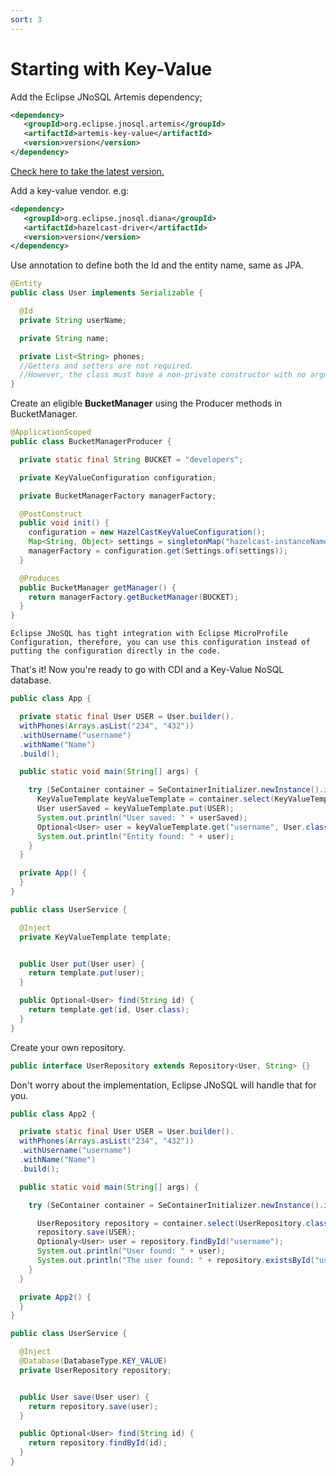 ```yaml
---
sort: 3
---
```


# Starting with Key-Value



Add the Eclipse JNoSQL Artemis dependency;



```xml
<dependency>
   <groupId>org.eclipse.jnosql.artemis</groupId>
   <artifactId>artemis-key-value</artifactId>
   <version>version</version>
</dependency>
```

[Check here to take the latest version.](https://mvnrepository.com/artifact/org.eclipse.jnosql.artemis/artemis-key-value)

Add a key-value vendor. e.g:

```xml
<dependency>
   <groupId>org.eclipse.jnosql.diana</groupId>
   <artifactId>hazelcast-driver</artifactId>
   <version>version</version>
</dependency>
```

Use annotation to define both the Id and the entity name, same as JPA.

```java
@Entity
public class User implements Serializable {

  @Id
  private String userName;

  private String name;

  private List<String> phones;
  //Getters and setters are not required.
  //However, the class must have a non-private constructor with no arguments.
}
```

Create an eligible **BucketManager** using the Producer methods in BucketManager.

```java
@ApplicationScoped
public class BucketManagerProducer {

  private static final String BUCKET = "developers";

  private KeyValueConfiguration configuration;

  private BucketManagerFactory managerFactory;

  @PostConstruct
  public void init() {
    configuration = new HazelCastKeyValueConfiguration();
    Map<String, Object> settings = singletonMap("hazelcast-instanceName", "hazelcast");
    managerFactory = configuration.get(Settings.of(settings));
  }

  @Produces
  public BucketManager getManager() {
    return managerFactory.getBucketManager(BUCKET);
  }
}
```

```tip
Eclipse JNoSQL has tight integration with Eclipse MicroProfile Configuration, therefore, you can use this configuration instead of putting the configuration directly in the code.
```



That's it! Now you're ready to go with CDI and a Key-Value NoSQL database.

```java
public class App {

  private static final User USER = User.builder().
  withPhones(Arrays.asList("234", "432"))
  .withUsername("username")
  .withName("Name")
  .build();

  public static void main(String[] args) {

    try (SeContainer container = SeContainerInitializer.newInstance().initialize()) {
      KeyValueTemplate keyValueTemplate = container.select(KeyValueTemplate.class).get();
      User userSaved = keyValueTemplate.put(USER);
      System.out.println("User saved: " + userSaved);
      Optional<User> user = keyValueTemplate.get("username", User.class);
      System.out.println("Entity found: " + user);
    }
  }

  private App() {
  }
}
```

```java
public class UserService {

  @Inject
  private KeyValueTemplate template;


  public User put(User user) {
    return template.put(user);
  }

  public Optional<User> find(String id) {
    return template.get(id, User.class);
  }
}
```

Create your own repository.

```java
public interface UserRepository extends Repository<User, String> {}
```

Don't worry about the implementation, Eclipse JNoSQL will handle that for you.

```java
public class App2 {

  private static final User USER = User.builder().
  withPhones(Arrays.asList("234", "432"))
  .withUsername("username")
  .withName("Name")
  .build();

  public static void main(String[] args) {

    try (SeContainer container = SeContainerInitializer.newInstance().initialize()) {

      UserRepository repository = container.select(UserRepository.class, DatabaseQualifier.ofKeyValue()).get();
      repository.save(USER);
      Optionaly<User> user = repository.findById("username");
      System.out.println("User found: " + user);
      System.out.println("The user found: " + repository.existsById("username"));
    }
  }

  private App2() {
  }
}

```

```java
public class UserService {

  @Inject
  @Database(DatabaseType.KEY_VALUE)
  private UserRepository repository;


  public User save(User user) {
    return repository.save(user);
  }

  public Optional<User> find(String id) {
    return repository.findById(id);
  }
}
```

